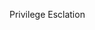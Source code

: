 Privilege Esclation

<img href="https://github.com/realkanavarora/privilege-esclation/blob/main/Images/Linux%20Privilege%20Escalation.png">
